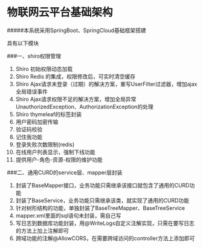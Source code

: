 # 物联网云平台基础架构


#####本系统采用SpringBoot、SpringCloud基础框架搭建  

具有以下模块

###一、shiro权限管理
1. Shiro 初始权限动态加载  
2. Shiro Redis 的集成，权限修改后，可实时清空缓存  
3. Shiro Ajax请求未登录（过期）的解决方案，重写UserFilter过滤器，增加ajax全局错误事件  
4. Shiro Ajax请求权限不足的解决方案，增加全局异常UnauthorizedException、AuthorizationException的处理  
5. Shiro thymeleaf的标签封装  
6. 用户密码加密传输  
7. 验证码校验  
8. 记住我功能  
9. 登录失败次数限制(redis)
10. 在线用户列表显示，强制下线功能  
11. 提供用户-角色-资源-权限的维护功能  

###二、通用CURD的service层、mapper层封装
1. 封装了BaseMapper接口，业务功能只需继承该接口就包含了通用的CURD功能
2. 封装了BaseService，业务功能只需继承该类，就实现了通用的CURD功能
3. 针对树形结构的功能，单独封装了BaseTreeMapper、BaseTreeService
4. mapper.xml里面的sql语句未封装，需自己写
5. 写日志到数据库功能封装，用@WriteLogs自定义注解实现，只需在要写日志的方法上加上注解即可
6. 跨域功能的注解@AllowCORS，在需要跨域访问的controller方法上添加即可

